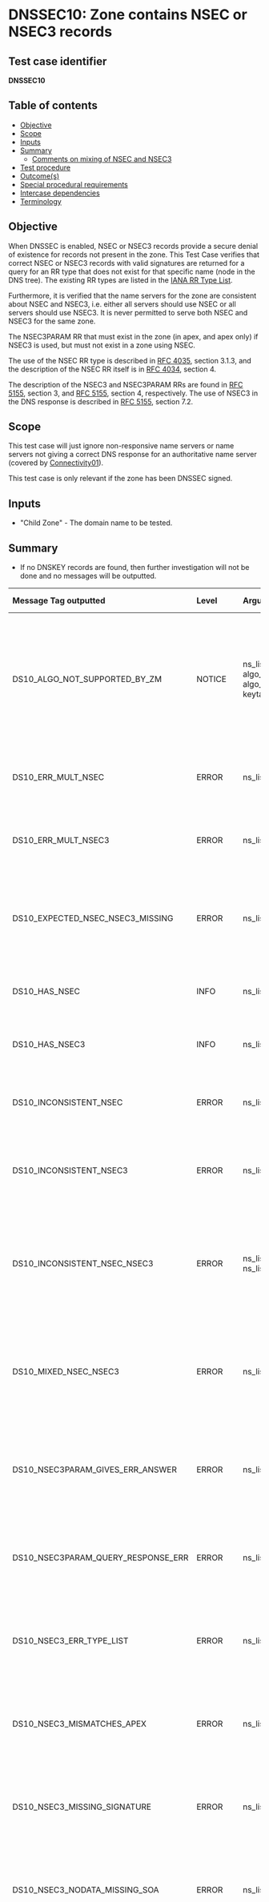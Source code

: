# DNSSEC10: Zone contains NSEC or NSEC3 records


## Test case identifier
**DNSSEC10**


## Table of contents

* [Objective](#objective)
* [Scope](#scope)
* [Inputs](#inputs)
* [Summary](#summary)
  * [Comments on mixing of NSEC and NSEC3](#comments-on-mixing-of-nsec-and-nsec3)
* [Test procedure]
* [Outcome(s)](#outcomes)
* [Special procedural requirements](#special-procedural-requirements)
* [Intercase dependencies](#intercase-dependencies)
* [Terminology](#terminology)


## Objective

When DNSSEC is enabled, NSEC or NSEC3 records provide a secure denial of
existence for records not present in the zone. This Test Case verifies that
correct NSEC or NSEC3 records with valid signatures are returned for a query for
an RR type that does not exist for that specific name (node in the DNS tree).
The existing RR types are listed in the [IANA RR Type List].

Furthermore, it is verified that the name servers for the zone are consistent
about NSEC and NSEC3, i.e. either all servers should use NSEC or all servers
should use NSEC3. It is never permitted to serve both NSEC and NSEC3 for the
same zone.

The NSEC3PARAM RR that must exist in the zone (in apex, and apex only) if NSEC3
is used, but must not exist in a zone using NSEC.

The use of the NSEC RR type is described in [RFC 4035][RFC 4035#section-3.1.3],
section 3.1.3, and the description of the NSEC RR itself is in
[RFC 4034][RFC 4034#section-4], section 4.

The description of the NSEC3 and NSEC3PARAM RRs are found in
[RFC 5155][RFC 5155#section-3], section 3, and [RFC 5155][RFC 5155#section-4],
section 4, respectively. The use of NSEC3 in the DNS response is described in
[RFC 5155][RFC 5155#section-7.2], section 7.2.


## Scope

This test case will just ignore non-responsive name servers or name servers not
giving a correct DNS response for an authoritative name server (covered by
[Connectivity01]).

This test case is only relevant if the zone has been DNSSEC signed.


## Inputs

* "Child Zone" - The domain name to be tested.


## Summary

* If no DNSKEY records are found, then further investigation will not be done
  and no messages will be outputted.

Message Tag outputted              | Level   | Arguments  | Message ID for message tag
:----------------------------------|:--------|:-----------|:--------------------------------------------
DS10_ALGO_NOT_SUPPORTED_BY_ZM      | NOTICE  | ns_list, algo_mnemo, algo_num, keytag | DNSKEY with tag {keytag} uses unsupported algorithm {algo_num} ({algo_mnemo}) by this installation of Zonemaster. Fetched from name servers "{ns_list}".
DS10_ERR_MULT_NSEC                 | ERROR   | ns_list | Multiple NSEC records when one is expected. Fetched from name servers "{ns_list}".
DS10_ERR_MULT_NSEC3                | ERROR   | ns_list | Multiple NSEC3 records when one is expected. Fetched from name servers "{ns_list}".
DS10_EXPECTED_NSEC_NSEC3_MISSING   | ERROR   | ns_list | The server responded with DNSKEY but not with expected NSEC or NSEC3. Fetched from name servers "{ns_list}".
DS10_HAS_NSEC                      | INFO    | ns_list | The zone has NSEC records. Fetched from name servers "{ns_list}".
DS10_HAS_NSEC3                     | INFO    | ns_list | The zone has NSEC3 records. Fetched from name servers "{ns_list}".
DS10_INCONSISTENT_NSEC             | ERROR   | ns_list | Inconsistent responses from zone with NSEC. Fetched from name servers "{ns_list}".
DS10_INCONSISTENT_NSEC3            | ERROR   | ns_list | Inconsistent responses from zone with NSEC3. Fetched from name servers "{ns_list}".
DS10_INCONSISTENT_NSEC_NSEC3       | ERROR   |ns_list_nsec, ns_list_nsec3| The zone is inconsistent on NSEC and NSEC3. NSEC is fetched from name servers "{ns_list_nsec}". NSEC3 is fetched from name servers "{ns_list_nsec3}".
DS10_MIXED_NSEC_NSEC3              | ERROR   | ns_list | The zone responds with both NSEC and NSEC3, where only one of them is expected. Fetched from name servers "{ns_list}".
DS10_NSEC3PARAM_GIVES_ERR_ANSWER   | ERROR   | ns_list | Unexpected DNS record in the answer section on an NSEC3PARAM query. Fetched from name servers "{ns_list}".
DS10_NSEC3PARAM_QUERY_RESPONSE_ERR | ERROR   | ns_list | No response or error in response on query for NSEC3PARAM. Fetched from name servers "{ns_list}".
DS10_NSEC3_ERR_TYPE_LIST           | ERROR   | ns_list | NSEC3 record for the zone apex with incorrect type list. Fetched from name servers "{ns_list}".
DS10_NSEC3_MISMATCHES_APEX         | ERROR   | ns_list | The returned NSEC3 record unexpectedly does not match the zone name. Fetched from name servers "{ns_list}".
DS10_NSEC3_MISSING_SIGNATURE       | ERROR   | ns_list | Missing RRSIG (signature) for the NSEC3 record or records. Fetched from name servers "{ns_list}".
DS10_NSEC3_NODATA_MISSING_SOA      | ERROR   | ns_list | Missing SOA record in NODATA response with NSEC3. Fetched from name servers "{ns_list}".
DS10_NSEC3_NODATA_WRONG_SOA        | ERROR   | ns_list, domain | Wrong owner name ("{domain}") on SOA record in NODATA response with NSEC3. Fetched from name servers "{ns_list}".
DS10_NSEC3_NO_VERIFIED_SIGNATURE   | ERROR   | ns_list | The RRSIG (signature) for the NSEC3 record cannot be verified. Fetched from name servers "{ns_list}".
DS10_NSEC3_RRSIG_EXPIRED           | ERROR   | ns_list, keytag | The RRSIG (signature) with tag {keytag} for the NSEC3 record has expired. Fetched from name servers "{ns_list}".
DS10_NSEC3_RRSIG_NOT_YET_VALID     | ERROR   | ns_list, keytag | The RRSIG (signature) with tag {keytag} for the NSEC3 record it not yet valid. Fetched from name servers "{ns_list}".
DS10_NSEC3_RRSIG_NO_DNSKEY         | WARNING | ns_list, keytag | There is no DNSKEY record matching the RRSIG (signature) with tag {keytag} for the NSEC3 record. Fetched from name servers "{ns_list}".
DS10_NSEC3_RRSIG_VERIFY_ERROR      | ERROR   | ns_list, keytag | The RRSIG (signature) with tag {keytag} for the NSEC3 record cannot be verified. Fetched from name servers "{ns_list}".
DS10_NSEC_ERR_TYPE_LIST            | ERROR   | ns_list | NSEC record for the zone apex with incorrect type list. Fetched from name servers "{ns_list}".
DS10_NSEC_GIVES_ERR_ANSWER         | ERROR   | ns_list | Unexpected DNS record in the answer section on an NSEC query. Fetched from name servers "{ns_list}".
DS10_NSEC_MISMATCHES_APEX          | ERROR   | ns_list | The returned NSEC record has an unexpected non-apex owner name. Fetched from name servers "{ns_list}".
DS10_NSEC_MISSING_SIGNATURE        | ERROR   | ns_list | Missing RRSIG (signature) for the NSEC record or records. Fetched from name servers "{ns_list}".
DS10_NSEC_NODATA_MISSING_SOA       | ERROR   | ns_list | Missing SOA record in NODATA response with NSEC. Fetched from name servers "{ns_list}".
DS10_NSEC_NODATA_WRONG_SOA         | ERROR   | ns_list, domain | Wrong owner name ("{domain}") on SOA record in NODATA response with NSEC. Fetched from name servers "{ns_list}".
DS10_NSEC_NO_VERIFIED_SIGNATURE    | ERROR   | ns_list | There is no RRSIG (signature) for the NSEC record that can be verified. Fetched from name servers "{ns_list}".
DS10_NSEC_QUERY_RESPONSE_ERR       | ERROR   | ns_list | No response or error in response on query for NSEC. Fetched from name servers "{ns_list}".
DS10_NSEC_RRSIG_EXPIRED            | ERROR   | ns_list, keytag | The RRSIG (signature) with tag {keytag} for the NSEC record has expired. Fetched from name servers "{ns_list}".
DS10_NSEC_RRSIG_NOT_YET_VALID      | ERROR   | ns_list, keytag | The RRSIG (signature) with tag {keytag} for the NSEC record it not yet valid. Fetched from name servers "{ns_list}".
DS10_NSEC_RRSIG_NO_DNSKEY          | WARNING | ns_list, keytag | There is no DNSKEY record matching the RRSIG (signature) with tag {keytag} for the NSEC record. Fetched from name servers "{ns_list}".
DS10_NSEC_RRSIG_VERIFY_ERROR       | ERROR   | ns_list, keytag | The RRSIG (signature) with tag {keytag} for the NSEC record cannot be verified. Fetched from name servers "{ns_list}".
DS10_SERVER_NO_DNSSEC              | ERROR   | ns_list | The following name servers do not support DNSSEC or have not been properly configured. Testing for NSEC and NSEC3 has been skipped on these servers. Fetched from name servers "{ns_list}".
DS10_ZONE_NO_DNSSEC                | NOTICE  | ns_list | The zone is not DNSSEC signed or not properly DNSSEC signed. Testing for NSEC and NSEC3 has been skipped. Fetched from name servers "{ns_list}".


The value in the Level column is the default severity level of the message. The
severity level can be changed in the [Zonemaster-Engine profile]. Also see the
[Severity Level Definitions] document.

The argument names in the Arguments column lists the arguments used in the
message. The argument names are defined in the [argument list].

The name server names are assumed to be available at the time when the msgid
is created, if the argument name is "ns" or "ns_list" even when in the
"[Test procedure]" below it is only referred to the IP address of the name
servers.

For the Zonemaster definition of the mnemonics for DNSKEY algorithms, see the
algorithm table in the "Objective" section in [DNSSEC05][DNSSEC05#objective].

### Comments on mixing of NSEC and NSEC3

In section "[Test procedure]" below, if the server returns an NSEC record (either
in the answer section when querying for NSEC or on the authority section when
querying for NSEC3PARAM) it is considered to be "NSEC type" for the zone.

If the server returns an NSEC3PARAM record in the answer section when querying for
it or an NSEC3 record in the authority section when querying for NSEC, it is
considered to be "NSEC3 type" for the zone.

*[DS10_MIXED_NSEC_NSEC3]* means that one or several name servers have been
identified as both "NSEC type" and "NSEC3 type".

*[DS10_INCONSISTENT_NSEC_NSEC3]* means that some name servers are non-mixed
"NSEC type" and others are non-mixed "NSEC3 type" for the same zone.


## Test procedure

In this section and unless otherwise specified below, the term "[DNSSEC Query]"
follow the specification for DNS queries as specified in
[DNS Query and Response Defaults]. The handling of the DNS responses on the DNS
queries follow, unless otherwise specified below, what is specified for
[DNSSEC Response] in the same specification.

A complete list of all DNS Resource Record types can be found in the
[IANA RR Type List].

1. Create a [DNSSEC Query] with query type DNSKEY and query name *Child Zone*
   ("DNSKEY Query").

2. Create a [DNSSEC Query] with query type NSEC and query name *Child Zone*
   ("NSEC Query").

3. Create a [DNSSEC Query] with query type NSEC3PARAM and query name *Child Zone*
   ("NSEC3PARAM Query").

4.  Retrieve all name server names and IP addresses for *Child Zone* using
    methods [Get-Del-NS-Names-and-IPs] and [Get-Zone-NS-Names-and-IPs] ("NS IP").

5.  Create the following empty sets:

    1.  Name server IP address, DNSKEY record key tag and DNSKEY algorithm code
        ("Algo Not Supported By ZM").
    2.  Name server IP address ("Erroneous Multiple NSEC").
    3.  Name server IP address ("Erroneous Multiple NSEC3").
    4.  Name server IP address ("NSEC In Answer").
    5.  Name server IP address ("NSEC Incorrect Type List").
    6.  Name server IP address ("NSEC Mismatches Apex").
    7.  Name server IP address ("NSEC Missing Signature").
    8.  Name server IP address and owner name (domain name data)
        ("NSEC NODATA Wrong SOA").
    9.  Name server IP address ("NSEC NODATA Missing SOA").
    10. Name server IP address ("NSEC Query Gives Erroneous Answer").
    11. Name server IP address ("NSEC Query Gives NSEC3 NODATA").
    12. Name server IP address and key tag ("NSEC RRSIG Verify Error").
    13. Name server IP address and key tag ("NSEC RRSIG Expired").
    14. Name server IP address and key tag ("NSEC RRSIG Not Yet Valid").
    15. Name server IP address and key tag ("NSEC RRSIG No DNSKEY").
    16. Name server IP address ("NSEC RRSIG Verified").
    17. Name server IP address ("NSEC Query Response Error").
    18. Name server IP address ("NSEC3 Incorrect Type List").
    19. Name server IP address ("NSEC3 Mismatches Apex").
    20. Name server IP address ("NSEC3 Missing Signature").
    21. Name server IP address and owner name (domain name data)
        ("NSEC3 NODATA Wrong SOA").
    22. Name server IP address ("NSEC3 NODATA Missing SOA").
    23. Name server IP address and key tag ("NSEC3 RRSIG Verify Error").
    24. Name server IP address and key tag ("NSEC3 RRSIG Expired").
    25. Name server IP address and key tag ("NSEC3 RRSIG Not Yet Valid").
    26. Name server IP address and key tag ("NSEC3 RRSIG No DNSKEY").
    27. Name server IP address ("NSEC3 RRSIG Verified").
    28. Name server IP address ("NSEC3PARAM In Answer").
    29. Name server IP address ("NSEC3PARAM Query Gives Erroneous Answer").
    30. Name server IP address ("NSEC3PARAM Query Gives NSEC NODATA").
    31. Name server IP address ("NSEC3PARAM Query Response Error").
    32. Name server IP address ("Responds without DNSKEY").
    33. Name server IP address ("Responds with DNSKEY").

6.  For each name server IP address in *NS IP* do:

    1. Send *DNSKEY Query* to the name server IP.
    2. If at least one of the following criteria is met, then go to next name
       server IP:
         1. There is no DNS response.
         2. The [RCODE Name] in the response is not "NoError".
         3. The AA flag is not set in the response.
    3. If the response does not contain any DNSKEY record with owner name
       matching *Child Zone* in the answer section, add name server name and IP
       to the *Responds without DNSKEY* set and go to next server.
    4. Else, add name server IP to the *Responds with DNSKEY* set and retrieve
       the DNSKEY records from the answer section to be used in validation below.
    5. Send *NSEC Query* to the name server IP and do:
       1. If at least one of the following criteria is met, then add the name
          server IP to the *NSEC Query Response Error* set:
          1. There is no DNS response.
          2. The [RCODE Name] in the response is not "NoError".
          3. The AA flag is not set in the response.
       2. Else if the answer section is non-empty, then do:
          1. If the answer section has a NSEC RR then do:
             1. Add the name server IP to the *NSEC In Answer* set.
             2. If the owner name of the NSEC record is not *Child Zone* then
                add name server IP to the *NSEC Mismatches Apex* set.
          2. Else add the name server IP to the
             *NSEC Query Gives Erroneous Answer* set.
       3. Else if the answer section is empty, then do:
          1. If the authority section contains no NSEC3 record then go to next
             name server IP.
          2. Else do:
             1. Add the name server IP to the *NSEC Query Gives NSEC3 NODATA*
                set.
             2. If the SOA record is missing from the authority section then add name
                server IP to the *NSEC3 NODATA Missing SOA* set.
             3. Else if the owner name of SOA record is not *Child Zone* then
                add name server IP and owner name to the *NSEC3 NODATA Wrong SOA*
                set.
             4. If the authority section contains more than one NSEC3 record then
                add name server IP to the *Erroneous Multiple NSEC3* set.
             5. Else do:
                1. If the hash owner name of the NSEC3 record does not match apex
                   of *Child Zone* then add name server IP to the
                   *NSEC3 Mismatches Apex* set.
                2. Else if the type list in the NSEC3 record matches at least one
                   of the following criteria then add name server IP to the
                   *NSEC3 Incorrect Type List* set:
                   1. At least one of SOA, NS, DNSKEY, NSEC3PARAM or RRSIG is
                      missing.
                   2. At least one of NSEC or NSEC3 is included.
                3. Retrieve the NSEC3 record from the response.
                4. Retrieve the RRSIG records for the retrieved NSEC3 record.
                5. If the NSEC3 record do not have a matching RRSIG
                   record, then add the name server IP to the
                   *NSEC3 Missing Signature* set.
                6. Else do:
                   1. Use the DNSKEY records retrieved above.
                   2. For each NSEC3 RRSIG do:
                      1. Verify the RRSIG record by the DNSKEY records.
                      2. If there is no DNSKEY that matches RRSIG by key tag,
                         then add the name server IP and RRSIG key ID to the
                         *NSEC3 RRSIG No DNSKEY* set.
                      3. If the RRSIG record has a validity period that ends
                         before the time of test execution, then add the name
                         server IP and RRSIG key ID to the
                         *NSEC3 RRSIG Expired* set.
                      4. If the RRSIG record has a validity period that starts
                         after the time of test execution, then add the name
                         server IP and RRSIG key ID to the
                         *NSEC3 RRSIG Not Yet Valid* set.
                      5. If the Zonemaster installation does not have support for
                         the DNSKEY algorithm that created the RRSIG, then add
                         name server IP, DNSKEY algorithm and DNSKEY key tag to
                         the *Algo Not Supported By ZM* set.
                      6. If the RRSIG cannot be validated by the DNSKEY record
                         appointed, then add
                         name server IP, DNSKEY algorithm and DNSKEY key tag to
                         the *NSEC3 RRSIG Verify Error* set.
                      7. Else, add the name server IP to the
                         *NSEC3 RRSIG Verified* set (unless it is already a member
                         of the set).

    6. Send *NSEC3PARAM Query* to the name server IP and do:
       1. If at least one of the following criteria is met, then add the name
          server IP to the *NSEC3PARAM Query Response Errors* set:
          1. There is no DNS response.
          2. The [RCODE Name] in the response is not "NoError".
          3. The AA flag is not set in the response.
       2. Else if the answer section is non-empty, then do:
          1. If the answer section has a NSEC3PARAM RR with owner name
             *Child Zone* then add the name server IP to the
             *NSEC3PARAM In Answer* set.
          2. Else, then add the name server IP to the
             *NSEC3PARAM Query Gives Erroneous Answer* set.
       3. Else if the answer section is empty, then do:
          1. If the authority section contains no NSEC record then go to the next
             name server IP.
          2. Else do:
             1. Add the name server IP to the *NSEC3PARAM Query Gives NSEC NODATA* set.
             2. If the SOA record is missing the authority section then add the
                name server IP to the *NSEC NODATA Missing SOA* set.
             3. Else if the owner name of the SOA record is not *Child Zone* then
                add name server IP and the owner name to the
                *NSEC NODATA Wrong SOA* set.
             4. If the authority section contains more than one NSEC record then
                add name server IP to the *Erroneous Multiple NSEC* set.
             5. Else do:
                1. If the owner name of the NSEC record is not *Child Zone* then
                   add name server IP to the *NSEC Mismatches Apex* set.
                2. Else if the type list in the NSEC record matches at least one
                   of the following criteria then add name server IP to the
                   *NSEC Incorrect Type List* set:
                   1. At least one of SOA, NS, DNSKEY, NSEC or RRSIG is missing.
                   2. At least one of NSEC3PARAM or NSEC3 is included.
                3. Retrieve the NSEC record from the response.
                4. Retrieve the RRSIG records for the retrieved NSEC record.
                5. If the NSEC record does not have a matching RRSIG
                   record, then add the name server IP to the
                   *NSEC Missing Signature* set.
                6. Else do:
                   1. Use the DNSKEY records retrieved above.
                   2. For each NSEC RRSIG do:
                      1. Verify the RRSIG record by the DNSKEY records.
                      2. If there is no DNSKEY that matches RRSIG by key tag,
                         then add the name server IP and RRSIG key ID to the
                         *NSEC RRSIG No DNSKEY* set.
                      3. If the RRSIG record has a validity period that ends
                         before the time of test execution, then add the name
                         server IP and RRSIG key ID to the
                         *NSEC RRSIG Expired* set.
                      4. If the RRSIG record has a validity period that starts
                         after the time of test execution, then add the name
                         server IP and RRSIG key ID to the
                         *NSEC RRSIG Not Yet Valid* set.
                      5. If the Zonemaster installation does not have support for
                         the DNSKEY algorithm that created the RRSIG, then add
                         name server IP, DNSKEY algorithm and DNSKEY key tag to
                         the *Algo Not Supported By ZM* set.
                      6. If the RRSIG cannot be validated by the DNSKEY record
                         appointed, then add
                         name server IP, DNSKEY algorithm and DNSKEY key tag to
                         the *NSEC RRSIG Verify Error* set.
                      7. Else, add the name server IP to the
                         *NSEC RRSIG Verified* set (unless it is already a member
                         of the set).

7.  If the *Erroneous Multiple NSEC* set is non-empty then output
    *[DS10_ERR_MULT_NSEC]* with the name server IP addresses from the
    set.

8.  If the *Erroneous Multiple NSEC3* set is non-empty then output
    *[DS10_ERR_MULT_NSEC3]* with the name server IP addresses from the
    set.

9.  Create a list of those name server IP included in the *NSEC In Answer* set
    but not in the *NSEC3PARAM Query Gives NSEC NODATA* set, or the other way
    around. From that list remove any name server IP included in the
    *NSEC3PARAM In Answer* set or in the *NSEC Query Gives NSEC3 NODATA* set.
    Output *[DS10_INCONSISTENT_NSEC]* with the resulting list of name server
    IP addresses.

10. Create a list of those name server IP included in the *NSEC3PARAM In Answer*
    set but not in the *NSEC Query Gives NSEC3 NODATA* set, or the other way
    around. From that list remove any name server IP included in the
    *NSEC In Answer* set or the *NSEC3PARAM Query Gives NSEC NODATA* set.
    Output *[DS10_INCONSISTENT_NSEC3]* with the resulting list of name server
    IP addresses.

11. Create a list of those name server IP included in the *NSEC3PARAM In Answer*
    set or in the *NSEC Query Gives NSEC3 NODATA* set, and also included in the
    *NSEC In Answer* set or the *NSEC3PARAM Query Gives NSEC NODATA* set. Output
    *[DS10_MIXED_NSEC_NSEC3]* with the resulting list of name server IP
    addresses.

12. If the *NSEC In Answer* set or the *NSEC3PARAM Query Gives NSEC NODATA* set
    (or both) is non-empty and both the *NSEC3PARAM In Answer* set and the
    *NSEC Query Gives NSEC3 NODATA* set are empty, then output *[DS10_HAS_NSEC]*
    with the name server IP addresses from the sets.

13. If the *NSEC3PARAM In Answer* set or the *NSEC Query Gives NSEC3 NODATA* set
    (or both) is non-empty and both the *NSEC In Answer* set and the
    *NSEC3PARAM Query Gives NSEC NODATA* set are empty, then output
    *[DS10_HAS_NSEC3]* with the name server IP addresses from the sets.

14. Create a list of the name server IP in the *NSEC3PARAM In Answer* set or in
    the *NSEC Query Gives NSEC3 NODATA* set (or both). Create a second list of
    the name server IP in the *NSEC In Answer* set or in the
    *NSEC3PARAM Query Gives NSEC NODATA* set (or both). If both lists are
    non-empty then output *[DS10_INCONSISTENT_NSEC_NSEC3]* with both the lists.

15. If the *NSEC Incorrect Type List* set is non-empty, then output
    *[DS10_NSEC_ERR_TYPE_LIST] with the list of name server IP in the set.

16. If the *NSEC Mismatches Apex* set is non-empty, then output
    *[DS10_NSEC_MISMATCHES_APEX] with the list of name server IP in the set.

17. If the *NSEC NODATA Wrong SOA* set is non-empty, then for each owner name
    in the set output *[DS10_NSEC_NODATA_WRONG_SOA]* with the owner name and the
    list of name server IP in the set for that owner name.

18. If the *NSEC NODATA Missing SOA* set is non-empty, then output
    *[DS10_NSEC_NODATA_MISSING_SOA]* with the list of name server IP in the set.

19. If the *NSEC Query Gives Erroneous Answer* set is non-empty, then output
    *[DS10_NSEC_QUERY_GIVES_ERR_ANSWER]* with the list of name server IP in the
    set.

20. If the *NSEC Query Response Error* set is non-empty, then output
    *[DS10_NSEC_QUERY_RESPONSE_ERR]* with the list of name server IP in the set.

21. If the *NSEC3 Incorrect Type List* set is non-empty, then output
    *[DS10_NSEC3_ERR_TYPE_LIST] with the list of name server IP in the set.

22. If the *NSEC3 Mismatches Apex* set is non-empty, then output
    *[DS10_NSEC3_MISMATCHES_APEX] with the list of name server IP in the set.

23. If the *NSEC3 NODATA Wrong SOA* set is non-empty, then for each owner name
    in the set output *[DS10_NSEC3_NODATA_WRONG_SOA]* with the owner name and the
    list of name server IP in the set for that owner name.

24. If the *NSEC3 NODATA Missing SOA* set is non-empty, then output
    *[DS10_NSEC3_NODATA_MISSING_SOA]* with the list of name server IP in the set.

25. If the *NSEC3PARAM Query Gives Erroneous Answer* set is non-empty, then
    output *[DS10_NSEC3PARAM_GIVES_ERR_ANSWER]* with the list of name server IP
    in the set.

26. If the *NSEC3PARAM Query Response Error* set is non-empty, then output
    *[DS10_NSEC3PARAM_QUERY_RESPONSE_ERR]* with the list of name server IP in the
    set.

27. If the *NSEC Missing Signature* set is non-empty then output
    *[DS10_NSEC_MISSING_SIGNATURE]* with the name server IP addresses from the
    set.

28. If the *NSEC3 Missing Signature* set is non-empty then output
    *[DS10_NSEC3_MISSING_SIGNATURE]* with the name server IP addresses from the
    set.

29. If the *NSEC RRSIG No DNSKEY* set is non-empty, then for each key ID
    output *[DS10_NSEC_RRSIG_NO_DNSKEY]* with the key ID and the name server
    IP addresses from the set for the key ID.

30. If the *NSEC RRSIG Expired* set is non-empty, then for each key ID
    output *[DS10_NSEC_RRSIG_EXPIRED]* with the key ID and the name server
    IP addresses from the set for the key ID.

31. If the *NSEC RRSIG Not Yet Valid* set is non-empty, then for each key ID
    output *[DS10_NSEC_RRSIG_NOT_YET_VALID]* with the key ID and the name server
    IP addresses from the set for the key ID.

32. If the *NSEC RRSIG Verify Error* set is non-empty, then for each key ID
    output *[DS10_NSEC_RRSIG_VERIFY_ERROR]* with the key ID and the name server
    IP addresses from the set for the key ID.

33. If the combined set of the unique name server IP addresses of the
    *NSEC RRSIG No DNSKEY*, *NSEC RRSIG Expired*, *NSEC RRSIG Not Yet Valid* and
    *NSEC RRSIG Verify Error* sets is non-empty, then do:
    1. For each name server IP address in the combined set store the IP address
       in a temporary set for the next step if the IP address is not a member of
       the *NSEC RRSIG Verified* set.
    2. If the temporary set is non-empty then output
       *[DS10_NSEC_NO_VERIFIED_SIGNATURE]* with the name server IP addresses from
       the set.

34. If the *NSEC3 RRSIG No DNSKEY* set is non-empty, then for each key ID
    output *[DS10_NSEC3_RRSIG_NO_DNSKEY]* with the key ID and the name server
    IP addresses from the set for the key ID.

35. If the *NSEC3 RRSIG Expired* set is non-empty, then for each key ID
    output *[DS10_NSEC3_RRSIG_EXPIRED]* with the key ID and the name server
    IP addresses from the set for the key ID.

36. If the *NSEC3 RRSIG Not Yet Valid* set is non-empty, then for each key ID
    output *[DS10_NSEC3_RRSIG_NOT_YET_VALID]* with the key ID and the name server
    IP addresses from the set for the key ID.

37. If the *NSEC3 RRSIG Verify Error* set is non-empty, then for each key ID
    output *[DS10_NSEC3_RRSIG_VERIFY_ERROR]* with the key ID and the name server
    IP addresses from the set for the key ID.

38. If the combined set of the *NSEC3 RRSIG No DNSKEY*, *NSEC3 RRSIG Expired*,
    *NSEC3 RRSIG Not Yet Valid* and *NSEC3 RRSIG Verify Error* sets is non-empty,
    then do:
    1. Extract all unique name server IP address in the combined set that are
       not members the *NSEC3 RRSIG Verified* set.
    2. If the extracted name server IP addresses is a non-empty set then output
       *[DS10_NSEC3_NO_VERIFIED_SIGNATURE]* with the extracted name server IP
       addresses.

39. If the *Algo Not Supported By ZM* set is non-empty, then output
    *[DS10_ALGO_NOT_SUPPORTED_BY_ZM]* for each DNSKEY key tag with the name
    server IP addresses, the key tag and the algorithm name and code from the
    set.

40. If the *Responds with DNSKEY* set is empty and the *Responds without DNSKEY*
    is non-empty then output *[DS10_ZONE_NO_DNSSEC]* with the name server IP
    addresses from the *Responds without DNSKEY* set.

41. If both the *Responds with DNSKEY* set and the *Responds without DNSKEY* set
    are non-empty then output *[DS10_SERVER_NO_DNSSEC]* with the name server IP
    addresses from the *Responds without DNSKEY* set.

42. Extract all members of the *NS IP* set that is not also a member of
    the *Responds without DNSKEY* set, the *NSEC In Answer* set, the
    *NSEC3PARAM Query Gives NSEC NODATA* set, the *NSEC3PARAM In Answer* set or
    the *NSEC Query Gives NSEC3 NODATA* set. If the extracted set is non-empty,
    then output *[DS10_EXPECTED_NSEC_NSEC3_MISSING]* with the extracted list of
    name server IP addresses.

## Outcome(s)

The outcome of this Test Case is "fail" if there is at least one message
with the severity level *[ERROR]* or *[CRITICAL]*.

The outcome of this Test Case is "warning" if there is at least one message
with the severity level *[WARNING]*, but no message with severity level
*ERROR* or *CRITICAL*.

In other cases, no message or only messages with severity level
*[INFO]* or *[NOTICE]*, the outcome of this Test Case is "pass".


## Special procedural requirements

If either IPv4 or IPv6 transport is disabled, skip sending queries over that
transport protocol. A message will be outputted reporting that the transport
protocol has been skipped.

See the [DNSSEC README] document about DNSSEC algorithms.


## Intercase dependencies

None.


## Terminology

No special terminology for this Test Case.


[Argument list]:                              ../ArgumentsForTestCaseMessages.md
[Connectivity01]:                             ../Connectivity-TP/connectivity01.md
[CRITICAL]:                                   ../SeverityLevelDefinitions.md#critical
[DNS Query and Response Defaults]:            ../DNSQueryAndResponseDefaults.md
[DNSSEC Query]:                               ../DNSQueryAndResponseDefaults.md#default-setting-in-dnssec-query
[DNSSEC README]:                              README.md
[DNSSEC Response]:                            ../DNSQueryAndResponseDefaults.md#default-handling-of-a-dnssec-response
[DNSSEC05#objective]:                         ../DNSSEC-TP/dnssec05.md#objective
[DS10_ALGO_NOT_SUPPORTED_BY_ZM]:              #summary
[DS10_ERR_MULT_NSEC3]:                        #summary
[DS10_ERR_MULT_NSEC]:                         #summary
[DS10_EXPECTED_NSEC_NSEC3_MISSING]:           #summary
[DS10_HAS_NSEC3]:                             #summary
[DS10_HAS_NSEC]:                              #summary
[DS10_INCONSISTENT_NSEC3]:                    #summary
[DS10_INCONSISTENT_NSEC]:                     #summary
[DS10_INCONSISTENT_NSEC_NSEC3]:               #summary
[DS10_MIXED_NSEC_NSEC3]:                      #summary
[DS10_NSEC3PARAM_GIVES_ERR_ANSWER]:           #summary
[DS10_NSEC3PARAM_QUERY_RESPONSE_ERR]:         #summary
[DS10_NSEC3_ERR_TYPE_LIST]:                   #summary
[DS10_NSEC3_MISMATCHES_APEX]:                 #summary
[DS10_NSEC3_MISSING_SIGNATURE]:               #summary
[DS10_NSEC3_NODATA_MISSING_SOA]:              #summary
[DS10_NSEC3_NODATA_WRONG_SOA]:                #summary
[DS10_NSEC3_NO_VERIFIED_SIGNATURE]:           #summary
[DS10_NSEC3_RRSIG_EXPIRED]:                   #summary
[DS10_NSEC3_RRSIG_NOT_YET_VALID]:             #summary
[DS10_NSEC3_RRSIG_NO_DNSKEY]:                 #summary
[DS10_NSEC3_RRSIG_VERIFY_ERROR]:              #summary
[DS10_NSEC_ERR_TYPE_LIST]:                    #summary
[DS10_NSEC_MISMATCHES_APEX]:                  #summary
[DS10_NSEC_MISSING_SIGNATURE]:                #summary
[DS10_NSEC_NODATA_MISSING_SOA]:               #summary
[DS10_NSEC_NODATA_WRONG_SOA]:                 #summary
[DS10_NSEC_NO_VERIFIED_SIGNATURE]:            #summary
[DS10_NSEC_QUERY_GIVES_ERR_ANSWER]:           #summary
[DS10_NSEC_QUERY_RESPONSE_ERR]:               #summary
[DS10_NSEC_RRSIG_EXPIRED]:                    #summary
[DS10_NSEC_RRSIG_NOT_YET_VALID]:              #summary
[DS10_NSEC_RRSIG_NO_DNSKEY]:                  #summary
[DS10_NSEC_RRSIG_VERIFY_ERROR]:               #summary
[DS10_SERVER_NO_DNSSEC]:                      #summary
[DS10_ZONE_NO_DNSSEC]:                        #summary
[ERROR]:                                      ../SeverityLevelDefinitions.md#error
[Get-Del-NS-Names-and-IPs]:                   ../MethodsV2.md#method-get-delegation-ns-names-and-ip-addresses
[Get-Zone-NS-Names-and-IPs]:                  ../MethodsV2.md#method-get-zone-ns-names-and-ip-addresses
[IANA RR Type List]:                          https://www.iana.org/assignments/dns-parameters/dns-parameters.xhtml#dns-parameters-4
[INFO]:                                       ../SeverityLevelDefinitions.md#info
[NOTICE]:                                     ../SeverityLevelDefinitions.md#notice
[RCODE Name]:                                 https://www.iana.org/assignments/dns-parameters/dns-parameters.xhtml#dns-parameters-6
[RFC 4034#section-4]:                         https://datatracker.ietf.org/doc/html/rfc4034#section-4
[RFC 4035#section-3.1.3]:                     https://datatracker.ietf.org/doc/html/rfc4035#section-3.1.3
[RFC 5155#section-3]:                         https://datatracker.ietf.org/doc/html/rfc5155#section-3
[RFC 5155#section-4]:                         https://datatracker.ietf.org/doc/html/rfc5155#section-4
[RFC 5155#section-7.2]:                       https://datatracker.ietf.org/doc/html/rfc5155#section-7.2
[Severity Level Definitions]:                 ../SeverityLevelDefinitions.md
[Test procedure]:                             #test-procedure
[WARNING]:                                    ../SeverityLevelDefinitions.md#warning
[Zonemaster-Engine profile]:                  ../../../configuration/profiles.md

